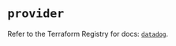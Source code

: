 # `provider`

Refer to the Terraform Registry for docs: [`datadog`](https://registry.terraform.io/providers/datadog/datadog/3.53.0/docs).
